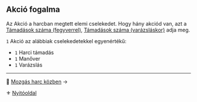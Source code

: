 ## Akció fogalma

Az Akció a harcban megtett elemi cselekedet. Hogy hány akciód van, azt a [Támadások száma (fegyverrel)](063_06_tamadasok_szama_fegyverrel.md), [Támadások száma (varázsláskor)](063_07_tamadasok_szama_varazslaskor.md) adja meg.

`1` Akció az alábbiak cselekedetekkel egyenértékű:

- `1` Harci támadás
- `1` Manőver
- `1` Varázslás

---

🔗 [Mozgás harc közben](063_05_mozgas_harc_kozben.md) →

⚜️ [Nyitóoldal](start.md#6-harcrendszer-%EF%B8%8F)

